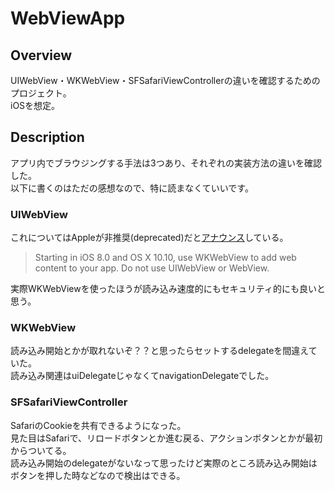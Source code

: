 # WebViewApp

## Overview
UIWebView・WKWebView・SFSafariViewControllerの違いを確認するためのプロジェクト。  
iOSを想定。

## Description
アプリ内でブラウジングする手法は3つあり、それぞれの実装方法の違いを確認した。  
以下に書くのはただの感想なので、特に読まなくていいです。
### UIWebView
これについてはAppleが非推奨(deprecated)だと[アナウンス](https://developer.apple.com/documentation/webkit/wkwebview)している。
>Starting in iOS 8.0 and OS X 10.10, use WKWebView to add web content to your app. Do not use UIWebView or WebView.

実際WKWebViewを使ったほうが読み込み速度的にもセキュリティ的にも良いと思う。
### WKWebView
読み込み開始とかが取れないぞ？？と思ったらセットするdelegateを間違えていた。  
読み込み関連はuiDelegateじゃなくてnavigationDelegateでした。
### SFSafariViewController
SafariのCookieを共有できるようになった。  
見た目はSafariで、リロードボタンとか進む戻る、アクションボタンとかが最初からついてる。    
読み込み開始のdelegateがないなって思ったけど実際のところ読み込み開始はボタンを押した時などなので検出はできる。
